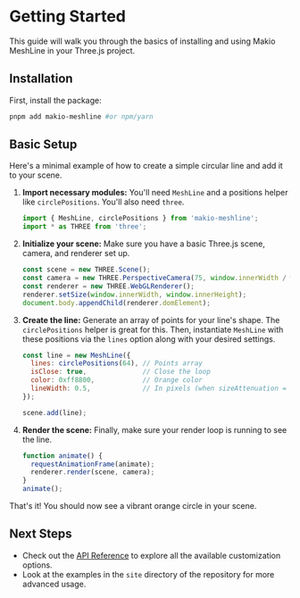 # Getting Started

This guide will walk you through the basics of installing and using Makio MeshLine in your Three.js project.

## Installation

First, install the package:

```bash
pnpm add makio-meshline #or npm/yarn
```

## Basic Setup

Here's a minimal example of how to create a simple circular line and add it to your scene.

1.  **Import necessary modules:**
    You'll need `MeshLine` and a positions helper like `circlePositions`. You'll also need `three`.

    ```javascript
    import { MeshLine, circlePositions } from 'makio-meshline';
    import * as THREE from 'three';
    ```

2.  **Initialize your scene:**
    Make sure you have a basic Three.js scene, camera, and renderer set up.

    ```javascript
    const scene = new THREE.Scene();
    const camera = new THREE.PerspectiveCamera(75, window.innerWidth / window.innerHeight, 0.1, 1000);
    const renderer = new THREE.WebGLRenderer();
    renderer.setSize(window.innerWidth, window.innerHeight);
    document.body.appendChild(renderer.domElement);
    ```

3.  **Create the line:**
    Generate an array of points for your line's shape. The `circlePositions` helper is great for this. Then, instantiate `MeshLine` with these positions via the `lines` option along with your desired settings.

    ```javascript
    const line = new MeshLine({
      lines: circlePositions(64), // Points array
      isClose: true,              // Close the loop
      color: 0xff8800,            // Orange color
      lineWidth: 0.5,             // In pixels (when sizeAttenuation = false)
    });

    scene.add(line);
    ```

4.  **Render the scene:**
    Finally, make sure your render loop is running to see the line.

    ```javascript
    function animate() {
      requestAnimationFrame(animate);
      renderer.render(scene, camera);
    }
    animate();
    ```

That's it! You should now see a vibrant orange circle in your scene.

## Next Steps

-   Check out the [API Reference](./api.md) to explore all the available customization options.
-   Look at the examples in the `site` directory of the repository for more advanced usage. 